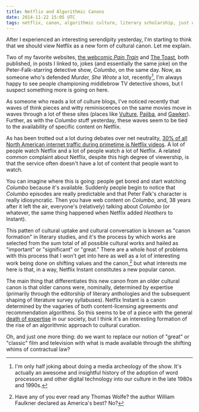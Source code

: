 ```yaml
---
title: Netflix and Algorithmic Canons
date: 2014-11-22 15:05 UTC
tags: netflix, canon, algorithmic culture, literary scholarship, just one more thing
---
```


After I experienced an interesting serendipity yesterday, I'm starting to think that we should view Netflix as a new form of cultural canon. Let me explain.

Two of my favorite websites, [the webcomic *Pain Train*](http://paintraincomic.com/comic/case-closed/) and [The Toast](http://the-toast.net/2014/11/21/signs-youre-murderer-columbo-episode/), both published, in posts I linked to, jokes (and essentially the same joke) on the Peter-Falk-starring detective show, *Columbo*, on the same day. Now, as someone who's defended *Murder, She Wrote* a lot, recently[^1], I'm always happy to see people championing middlebrow TV detective shows, but I suspect something more is going on here.

As someone who reads a lot of culture blogs, I've noticed recently that waves of think pieces and witty reminiscences on the same movies move in waves through a lot of these sites (places like [Vulture](http://www.vulture.com/), [Pajiba](http://www.pajiba.com/), and [Gawker](http://gawker.com/)). Further, as with the *Columbo* stuff yesterday, these waves seem to be tied to the availability of specific content on Netflix.

As has been trotted out a lot during debates over net neutrality, [30% of all North American internet traffic during primetime is Netflix videos](http://www.washingtonpost.com/business/economy/video-viewing-on-netflix-accounts-for-up-to-30-percent-of-online-traffic/2011/05/17/AFNWg55G_story.html). A lot of people watch Netflix and a lot of people watch a lot of Netflix. A related common complaint about Netflix, despite this high degree of viewership, is that the service often doesn't have a lot of content that people want to watch.

You can imagine where this is going: people get bored and start watching *Columbo* because it's available. Suddenly people begin to notice that *Columbo* episodes are really predictable and that Peter Falk's character is really idiosyncratic. Then you have web content on *Columbo*, and, 38 years after it left the air, everyone's (relatively) talking about *Columbo* (or whatever, the same thing happened when Netflix added *Heathers* to Instant).

This patten of cultural uptake and cultural conversation is known as "canon formation" in literary studies, and it's the process by which works are selected from the sum total of all possible cultural works and hailed as "important" or "significant" or "great." There are a whole host of problems with this process that I won't get into here as well as a lot of interesting work being done on shifting values and the canon,[^2] but what interests me here is that, in a way, Netflix Instant constitutes a new popular canon.

The main thing that differentiates this new canon from an older cultural canon is that older canons were, nominally, determined by expertise (primarily through the editorship of literary anthologies and the subsequent shaping of literature survey syllabuses). Netflix Instant is a canon determined by the vagaries of both content-licensing agreements *and* recommendation algorithms. So this seems to be of a piece with the general [death of expertise](http://thefederalist.com/2014/01/17/the-death-of-expertise/) in our society, but I think it's an interesting formation of the rise of an algorithmic approach to cultural curation.

Oh, and just one more thing: do we want to replace our notion of "great" or "classic" film and television with what is made available through the shifting whims of contractual law?

[^1]: I'm only half joking about doing a media archeology of the show. It's actually an awesome and insightful history of the adoption of word processors and other digital technology into our culture in the late 1980s and 1990s.

[^2]: Have any of you ever read any Thomas Wolfe? the author William Faulkner declared as America's best? No?